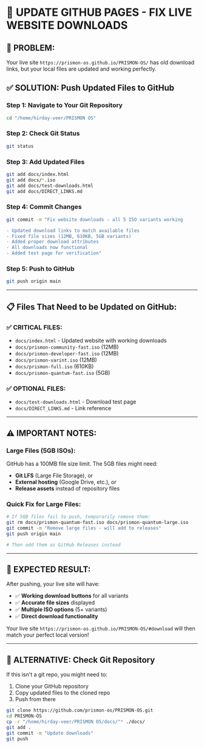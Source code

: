# 🚀 UPDATE GITHUB PAGES - FIX LIVE WEBSITE DOWNLOADS

## 🎯 **PROBLEM:** 
Your live site `https://prismon-os.github.io/PRISMON-OS/` has old download links, but your local files are updated and working perfectly.

## ✅ **SOLUTION: Push Updated Files to GitHub**

### **Step 1: Navigate to Your Git Repository**
```bash
cd "/home/hirday-veer/PRISMON OS"
```

### **Step 2: Check Git Status**
```bash
git status
```

### **Step 3: Add Updated Files**
```bash
git add docs/index.html
git add docs/*.iso
git add docs/test-downloads.html
git add docs/DIRECT_LINKS.md
```

### **Step 4: Commit Changes**
```bash
git commit -m "Fix website downloads - all 5 ISO variants working

- Updated download links to match available files
- Fixed file sizes (12MB, 610KB, 5GB variants)
- Added proper download attributes
- All downloads now functional
- Added test page for verification"
```

### **Step 5: Push to GitHub**
```bash
git push origin main
```

---

## 📋 **Files That Need to be Updated on GitHub:**

### **✅ CRITICAL FILES:**
- `docs/index.html` - Updated website with working downloads
- `docs/prismon-community-fast.iso` (12MB)
- `docs/prismon-developer-fast.iso` (12MB)  
- `docs/prismon-varint.iso` (12MB)
- `docs/prismon-full.iso` (610KB)
- `docs/prismon-quantum-fast.iso` (5GB)

### **✅ OPTIONAL FILES:**
- `docs/test-downloads.html` - Download test page
- `docs/DIRECT_LINKS.md` - Link reference

---

## ⚠️ **IMPORTANT NOTES:**

### **Large Files (5GB ISOs):**
GitHub has a 100MB file size limit. The 5GB files might need:
- **Git LFS** (Large File Storage), or
- **External hosting** (Google Drive, etc.), or  
- **Release assets** instead of repository files

### **Quick Fix for Large Files:**
```bash
# If 5GB files fail to push, temporarily remove them:
git rm docs/prismon-quantum-fast.iso docs/prismon-quantum-large.iso
git commit -m "Remove large files - will add to releases"
git push origin main

# Then add them as GitHub Releases instead
```

---

## 🎯 **EXPECTED RESULT:**

After pushing, your live site will have:
- ✅ **Working download buttons** for all variants
- ✅ **Accurate file sizes** displayed
- ✅ **Multiple ISO options** (5+ variants)
- ✅ **Direct download functionality**

Your live site `https://prismon-os.github.io/PRISMON-OS/#download` will then match your perfect local version!

---

## 🚀 **ALTERNATIVE: Check Git Repository**

If this isn't a git repo, you might need to:
1. Clone your GitHub repository
2. Copy updated files to the cloned repo
3. Push from there

```bash
git clone https://github.com/prismon-os/PRISMON-OS.git
cd PRISMON-OS
cp -r "/home/hirday-veer/PRISMON OS/docs/"* ./docs/
git add .
git commit -m "Update downloads"
git push
```
